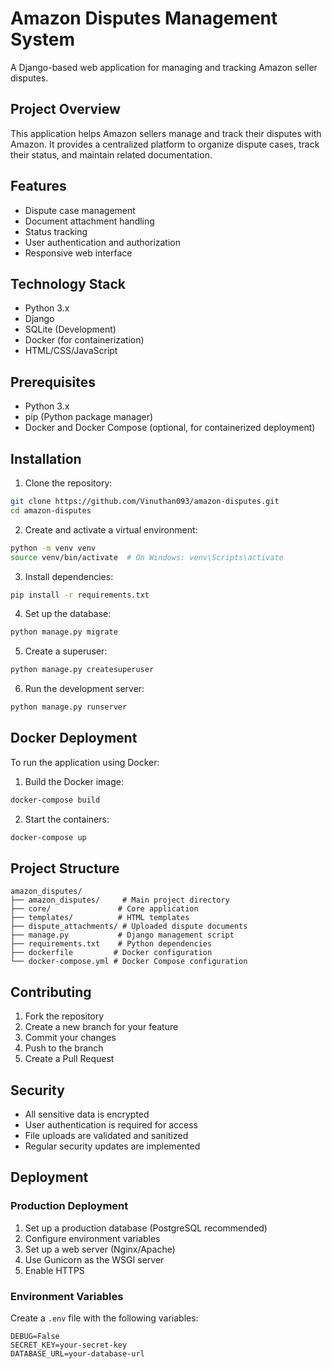 # Amazon Disputes Management System

A Django-based web application for managing and tracking Amazon seller disputes.

## Project Overview

This application helps Amazon sellers manage and track their disputes with Amazon. It provides a centralized platform to organize dispute cases, track their status, and maintain related documentation.

## Features

- Dispute case management
- Document attachment handling
- Status tracking
- User authentication and authorization
- Responsive web interface

## Technology Stack

- Python 3.x
- Django
- SQLite (Development)
- Docker (for containerization)
- HTML/CSS/JavaScript

## Prerequisites

- Python 3.x
- pip (Python package manager)
- Docker and Docker Compose (optional, for containerized deployment)

## Installation

1. Clone the repository:
```bash
git clone https://github.com/Vinuthan093/amazon-disputes.git
cd amazon-disputes
```

2. Create and activate a virtual environment:
```bash
python -m venv venv
source venv/bin/activate  # On Windows: venv\Scripts\activate
```

3. Install dependencies:
```bash
pip install -r requirements.txt
```

4. Set up the database:
```bash
python manage.py migrate
```

5. Create a superuser:
```bash
python manage.py createsuperuser
```

6. Run the development server:
```bash
python manage.py runserver
```

## Docker Deployment

To run the application using Docker:

1. Build the Docker image:
```bash
docker-compose build
```

2. Start the containers:
```bash
docker-compose up
```

## Project Structure

```
amazon_disputes/
├── amazon_disputes/     # Main project directory
├── core/               # Core application
├── templates/          # HTML templates
├── dispute_attachments/ # Uploaded dispute documents
├── manage.py           # Django management script
├── requirements.txt    # Python dependencies
├── dockerfile         # Docker configuration
└── docker-compose.yml # Docker Compose configuration
```

## Contributing

1. Fork the repository
2. Create a new branch for your feature
3. Commit your changes
4. Push to the branch
5. Create a Pull Request



## Security

- All sensitive data is encrypted
- User authentication is required for access
- File uploads are validated and sanitized
- Regular security updates are implemented



## Deployment

### Production Deployment

1. Set up a production database (PostgreSQL recommended)
2. Configure environment variables
3. Set up a web server (Nginx/Apache)
4. Use Gunicorn as the WSGI server
5. Enable HTTPS

### Environment Variables

Create a `.env` file with the following variables:
```
DEBUG=False
SECRET_KEY=your-secret-key
DATABASE_URL=your-database-url
```




